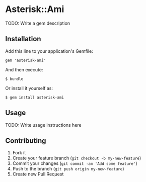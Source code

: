 # Asterisk::Ami

TODO: Write a gem description

## Installation

Add this line to your application's Gemfile:

    gem 'asterisk-ami'

And then execute:

    $ bundle

Or install it yourself as:

    $ gem install asterisk-ami

## Usage

TODO: Write usage instructions here

## Contributing

1. Fork it
2. Create your feature branch (`git checkout -b my-new-feature`)
3. Commit your changes (`git commit -am 'Add some feature'`)
4. Push to the branch (`git push origin my-new-feature`)
5. Create new Pull Request
